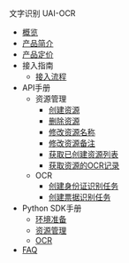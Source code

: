<div class="sidebar_title"> 文字识别 UAI-OCR</div>

* [概览](ai/uai-ocr/overview)
* [产品简介](ai/uai-ocr/introduction)
* [产品定价](ai/uai-ocr/price)
* 接入指南
    * [接入流程](ai/uai-ocr/access/prepare)
* API手册
    * 资源管理
        * [创建资源](ai/uai-ocr/api/resource/create-resource)
        * [删除资源](ai/uai-ocr/api/resource/delete-resource)
        * [修改资源名称](ai/uai-ocr/api/resource/modify-resource-name)
        * [修改资源备注](ai/uai-ocr/api/resource/modify-resource-memo)
        * [获取已创建资源列表](ai/uai-ocr/api/resource/get-resource-list)
        * [获取资源的OCR记录](ai/uai-ocr/api/resource/get-resouce-record)
    * OCR
        * [创建身份证识别任务](ai/uai-ocr/api/ocr/create-task)
        * [创建票据识别任务](ai/uai-ocr/api/ocr/create-bill-task)
* Python SDK手册
    * [环境准备](ai/uai-ocr/pysdk/prepare)
    * [资源管理](ai/uai-ocr/pysdk/resource)
    * [OCR](ai/uai-ocr/pysdk/ocr)
* [FAQ](ai/uai-ocr/faq)














    
   
   
    
        
